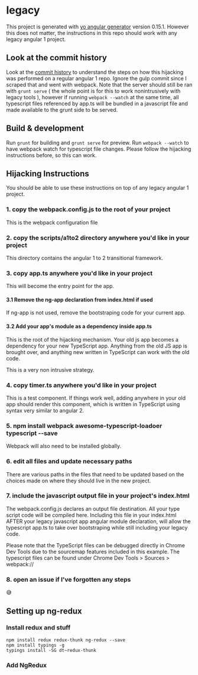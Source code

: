 # legacy

This project is generated with [yo angular generator](https://github.com/yeoman/generator-angular)
version 0.15.1. However this does not matter, the instructions in this repo should work with any 
legacy angular 1 project.


## Look at the commit history



Look at the [commit history](https://github.com/kosz/modernizing_legacy_angular/commits/master) to understand the steps on how this hijacking was performed on a regular angular 1 repo. Ignore the gulp commit since I scraped that and went with webpack. Note that the server should still be ran with `grunt serve` ( the whole point is for this to work nonintrusively with legacy tools ), however if running `webpack --watch` at the same time, all typescript files referenced by app.ts will be bundled in a javascript file and made available to the grunt side to be served.

## Build & development

Run `grunt` for building and `grunt serve` for preview.
Run `webpack --watch` to have webpack watch for typescript file changes. Please follow the hijacking instructions before, so this can work.

## Hijacking Instructions

You should be able to use these instructions on top of any legacy angular 1 project. 

### 1. copy the webpack.config.js to the root of your project 

This is the webpack configuration file

### 2. copy the scripts/a1to2 directory anywhere you'd like in your project

This directory contains the angular 1 to 2 transitional framework.

### 3. copy app.ts anywhere you'd like in your project

This will become the entry point for the app. 

#### 3.1 Remove the ng-app declaration from index.html if used

If ng-app is not used, remove the bootstraping code for your current app.

#### 3.2 Add your app's module as a dependency inside app.ts

This is the root of the hijacking mechanism. Your old js app becomes a dependency 
for your new TypeScript app. Anything from the old JS app is brought over, and anything 
new written in TypeScript can work with the old code.

This is a very non intrusive strategy.

### 4. copy timer.ts anywhere you'd like in your project

This is a test component. If things work well, adding <timer></timer> anywhere in your old app should render this component, which is written in TypeScript using syntax very similar to angular 2.

### 5. npm install webpack awesome-typescript-loadoer typescript --save 

Webpack will also need to be installed globally.

### 6. edit all files and update necessary paths

There are various paths in the files that need to be updated based on the choices made on where they should live in the new project. 

### 7. include the javascript output file in your project's index.html

The webpack.config.js declares an output file destination. All your type script code will be compiled here. Including this file 
in your index.html AFTER your legacy javascript app angular module declaration, will allow the typescript app.ts to take over bootstraping
while still including your legacy code. 

Please note that the TypeScript files can be debugged directly in Chrome Dev Tools due to the sourcemap features included in this example. 
The typescript files can be found under Chrome Dev Tools > Sources > webpack://

### 8. open an issue if I've forgotten any steps

:sweat_smile:


## Setting up ng-redux

### Install redux and stuff

```
npm install redux redux-thunk ng-redux --save
npm install typings -g
typings install -SG dt~redux-thunk
```

### Add NgRedux
